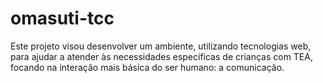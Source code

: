 # omasuti-tcc
Este projeto visou desenvolver um ambiente, utilizando tecnologias web, para ajudar a atender às necessidades específicas de crianças com TEA, focando na interação mais básica do ser humano: a comunicação.
